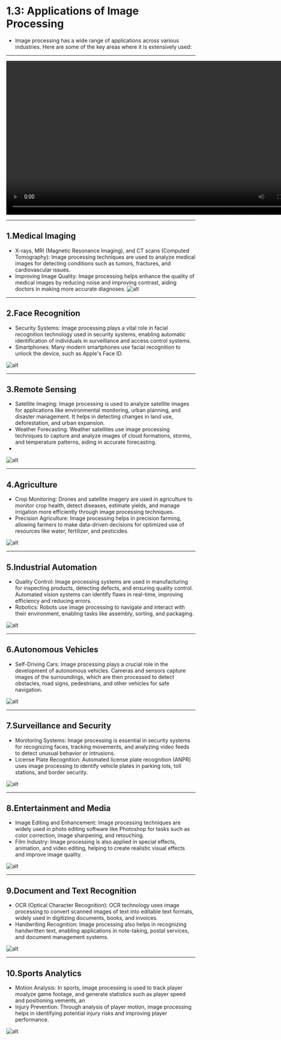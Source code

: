 # 1.3: Applications of Image Processing

- Image processing has a wide range of applications across various industries. Here are some of the key areas where it is extensively used:

---

  <video width="800" height="410" controls>
    <source src="photows/applications.mp4" type="video/mp4">
    Your browser does not support the video tag.
  </video>


---

## 1.Medical Imaging
- X-rays, MRI (Magnetic Resonance Imaging), and CT scans (Computed Tomography): Image processing techniques are used to analyze medical images for detecting conditions such as tumors, fractures, and cardiovascular issues.
- Improving Image Quality: Image processing helps enhance the quality of medical images by reducing noise and improving contrast, aiding doctors in making more accurate diagnoses.
![alt](photows/x-ray.png)

---

## 2.Face Recognition
- Security Systems: Image processing plays a vital role in facial recognition technology used in security systems, enabling automatic identification of individuals in surveillance and access control systems.
- Smartphones: Many modern smartphones use facial recognition to unlock the device, such as Apple's Face ID.

![alt](photows/Face9Recognition.jpg)

---

## 3.Remote Sensing
- Satellite Imaging: Image processing is used to analyze satellite images for applications like environmental monitoring, urban planning, and disaster management. It helps in detecting changes in land use, deforestation, and urban expansion.
- Weather Forecasting: Weather satellites use image processing techniques to capture and analyze images of cloud formations, storms, and temperature patterns, aiding in accurate forecasting.
- 
![alt](photows/Remote1.png)

---

## 4.Agriculture
- Crop Monitoring: Drones and satellite imagery are used in agriculture to monitor crop health, detect diseases, estimate yields, and manage irrigation more efficiently through image processing techniques.
- Precision Agriculture: Image processing helps in precision farming, allowing farmers to make data-driven decisions for optimized use of resources like water, fertilizer, and pesticides.

![alt](photows/Agriculture.png)

---

## 5.Industrial Automation
- Quality Control: Image processing systems are used in manufacturing for inspecting products, detecting defects, and ensuring quality control. Automated vision systems can identify flaws in real-time, improving efficiency and reducing errors.
- Robotics: Robots use image processing to navigate and interact with their environment, enabling tasks like assembly, sorting, and packaging.


![alt](photows/Industrial9Automation.png)


---

## 6.Autonomous Vehicles
- Self-Driving Cars: Image processing plays a crucial role in the development of autonomous vehicles. Cameras and sensors capture images of the surroundings, which are then processed to detect obstacles, road signs, pedestrians, and other vehicles for safe navigation.

![alt](photows/1AutonomousVehicles.png)

---

## 7.Surveillance and Security
- Monitoring Systems: Image processing is essential in security systems for recognizing faces, tracking movements, and analyzing video feeds to detect unusual behavior or intrusions.
- License Plate Recognition: Automated license plate recognition (ANPR) uses image processing to identify vehicle plates in parking lots, toll stations, and border security.

![alt](photows/LicensePlateRecognition.png)

---

## 8.Entertainment and Media
- Image Editing and Enhancement: Image processing techniques are widely used in photo editing software like Photoshop for tasks such as color correction, image sharpening, and retouching.
- Film Industry: Image processing is also applied in special effects, animation, and video editing, helping to create realistic visual effects and improve image quality.

![alt](photows/EntertainmentaMedia.png)

---

## 9.Document and Text Recognition

- OCR (Optical Character Recognition): OCR technology uses image processing to convert scanned images of text into editable text formats, widely used in digitizing documents, books, and invoices.
- Handwriting Recognition: Image processing also helps in recognizing handwritten text, enabling applications in note-taking, postal services, and document management systems.

![alt](photows/DocumentandTextRecognition.jpg)

---

## 10.Sports Analytics
- Motion Analysis: In sports, image processing is used to track player moalyze game footage, and generate statistics such as player speed and positioning.vements, an
- Injury Prevention: Through analysis of player motion, image processing helps in identifying potential injury risks and improving player performance.

![alt](photows/SportsAnalytiffffcs.png)

